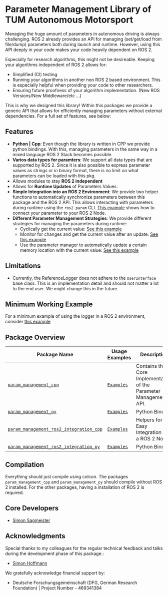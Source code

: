 # Parameter Management Library of TUM Autonomous Motorsport

Managing the huge amount of parameters in autonomous driving is always challenging.
ROS 2 already provides an API for managing (set/get/load from file/dump) parameters both during launch and runtime.
However, using this API deeply in your code makes your code heavily dependent on ROS 2.

Especially for research algorithms, this might not be desireable. Keeping your algorithms independent of ROS 2 allows for: 
 - Simplified (CI) testing
 - Running your algorithms in another non ROS 2 based environment. This is especially helpful when providing your code to other researchers.
 - Ensuring future proofness of your algorithm implementation. (New ROS Versions/New Middleware/etc ...)

This is why we designed this library! 
Within this packages we provide a generic API that allows for efficiently managing parameters without external dependencies.
For a full set of features, see below:


## Features
- **Python | Cpp**: Even though the library is written in CPP we provide python bindings. With this, managing parameters in the same way in a mixed language ROS 2 Stack becomes possible.
- **Varios data types for paramters**: We support all data types that are supported by ROS 2. Since it is also possible to express parameter values as strings or in binary format, there is no limit on what parameters can be loaded with this pkg.
- Allows modules to stay **ROS 2 independent**
- Allows for **Runtime Updates** of Parameters Values.
- **Simple Integration into an ROS 2 Environment**: We provide two helper functions to automatically synchronize parameters between this package and the ROS 2 API. This allows interacting with parameters during runtime using the `ros2 param` CLI.
  [This example](./param_management_ros2_integration_cpp/examples/default.cpp) shows how to connect your parameter to your ROS 2 Node.
- **Different Parameter Management Strategies**: We provide different strategies for managing the parameters during runtime:
    - Cyclically get the current value: [See this example](./param_management_cpp/examples/value_manager.cpp) 
    - Monitor for changes and get the current value after an update: [See this example](./param_management_cpp/examples/value_manager_struct.cpp) 
    - Use the parameter manager to automatically update a certain memory location with the current value: [See this example](./param_management_cpp/examples/reference_manager.cpp) 

## Limitations
 - Currently, the ReferenceLogger does not adhere to the `UserInterface` base class. This is an implementation detail and should not matter a lot to the end user. We might change this in the future.

## Minimum Working Example

For a minimum example of using the logger in a ROS 2 environment, consider [this example](./param_management_ros2_integration_cpp/examples/default.cpp)


## Package Overview

| Package Name | Usage Examples | Description  |
| ------------ | ----------- | --------------- |
| [`param_management_cpp`](./param_management_cpp/) | [`Examples`](./param_management_cpp/examples) | Contains the Core Implementation of the Parameter Management API. | 
| [`param_management_py`](./param_management_py/) | [`Examples`](./param_management_py/examples) | Python Binding | 
| [`param_management_ros2_integration_cpp`](./param_management_ros2_integration_cpp/) | [`Examples`](./param_management_ros2_integration_cpp/examples) | Helpers for Easy Integration into a ROS 2 Node. | 
| [`param_management_ros2_integration_py`](./param_management_ros2_integration_py/) | [`Examples`](./param_management_ros2_integration_py/examples) | Python Binding | 


## Compilation

Everything should just compile using colcon. The packages `param_management_cpp` and `param_management_py` should compile without ROS 2 installed. For the other packages, having a installation of ROS 2 is required.


## Core Developers
 - [Simon Sagmeister](https://github.com/simonsag96)

## Acknowledgments

Special thanks to my colleagues for the regular technical feedback and talks during the development phase of this package.:
- [Simon Hoffmann](https://github.com/simonh92)


We gratefully acknowledge financial support by:
 - Deutsche Forschungsgemeinschaft (DFG, German Research Foundation) | Project Number - 469341384
